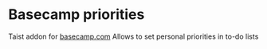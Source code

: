 # Basecamp priorities

Taist addon for [basecamp.com](https://basecamp.com)
Allows to set personal priorities in to-do lists
